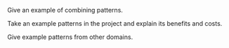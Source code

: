 <panel type="info" header="`W11.3a` Can combine multiple patterns to fit a context :star::star::star:" expanded no-close>
  <include src="../../book/designPatterns/more/combiningDesignPatterns/unit-inElsewhere-asFlat.md" boilerplate />
  <panel header="{{glyphicon_folder_close}} Evidence" expanded>

Give an example of combining patterns.

  </panel>
</panel>

<panel type="info" header="`W11.3b` Can explain pros and cons of design patterns :star::star::star:" expanded no-close>
  <include src="../../book/designPatterns/more/usingDesignPatterns/unit-inElsewhere-asFlat.md" boilerplate />
  <panel header="{{glyphicon_folder_close}} Evidence" expanded>

Take an example patterns in the project and explain its benefits and costs.

  </panel>
</panel>

<panel type="info" header="`W11.3c` Can differentiate between design patterns and principles :star::star::star:" expanded no-close>
  <include src="../../book/designPatterns/more/vsPrinciples/unit-inElsewhere-asFlat.md" boilerplate />
<!-- TODO: add evidence -->
</panel>

<panel type="success" header="`W11.3d` Can explain how patterns exist beyond software design domain :star::star::star::star:" expanded no-close>
  <include src="../../book/designPatterns/more/otherTypesOfPatterns/unit-inElsewhere-asFlat.md" boilerplate />
  <panel header="{{glyphicon_folder_close}} Evidence" expanded>

Give example patterns from other domains.

  </panel>
</panel>
